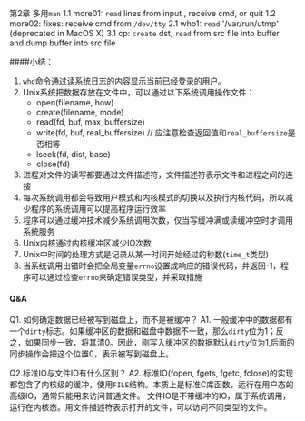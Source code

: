 第2章
多用`man`
1.1 more01: `read` lines from input , receive cmd, or quit
1.2 more02: fixes: receive cmd from `/dev/tty`
2.1 who1: `read` '/var/run/utmp' (deprecated in MacOS X)
3.1 cp: `create` dst, `read` from src file into buffer and dump buffer into src file

####小结：
1. `who`命令通过读系统日志的内容显示当前已经登录的用户。
2. Unix系统把数据存放在文件中，可以通过以下系统调用操作文件：
    - open(filename, how)
    - create(filename, mode)
    - read(fd, buf, max_buffersize)
    - write(fd, buf, real_buffersize) // 应注意检查返回值和`real_buffersize`是否相等
    - lseek(fd, dist, base)
    - close(fd)
3. 进程对文件的读写都要通过文件描述符，文件描述符表示文件和进程之间的连接
4. 每次系统调用都会导致用户模式和内核模式的切换以及执行内核代码，所以减少程序的系统调用可以提高程序运行效率
5. 程序可以通过缓冲技术减少系统调用次数，仅当写缓冲满或读缓冲空时才调用系统服务
6. Unix内核通过内核缓冲区减少IO次数
7. Unix中时间的处理方式是记录从某一时间开始经过的秒数(`time_t`类型)
8. 当系统调用出错时会把全局变量`errno`设置成响应的错误代码，并返回-1，程序可以通过检查`errno`来确定错误类型，并采取措施

#### Q&A
Q1. 如何确定数据已经被写到磁盘上，而不是被缓冲？
A1. 一般缓冲中的数据都有一个`dirty`标志。如果缓冲区的数据和磁盘中数据不一致，那么`dirty`位为1；反之，如果同步一致，将其清0。因此，刚写入缓冲区的数据默认`dirty`位为1,后面的同步操作会把这个位置0，表示被写到磁盘上。

Q2.标准IO与文件IO有什么区别？
A2. 标准IO(fopen, fgets, fgetc, fclose)的实现都包含了内核级的缓冲，使用`FILE`结构。本质上是标准C库函数，运行在用户态的高级IO，通常只能用来访问普通文件。
文件IO是不带缓冲的IO，属于系统调用，运行在内核态。用文件描述符表示打开的文件，可以访问不同类型的文件。
